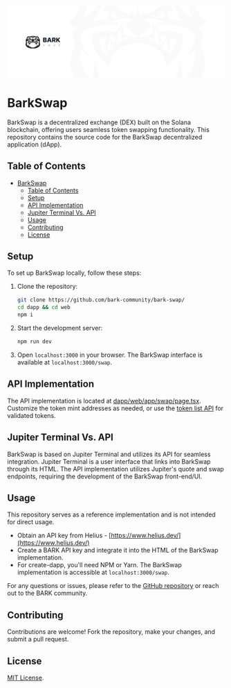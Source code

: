 <div style="display: flex; justify-content: center;">
  <img src="https://github.com/bark-community/bark-swap-demo/blob/00a98069ae23063cfcd94aaa3734602aad65c8d1/.github/header.png" alt="BarkSwap Header Image" />
</div>

# BarkSwap

BarkSwap is a decentralized exchange (DEX) built on the Solana blockchain, offering users seamless token swapping functionality. This repository contains the source code for the BarkSwap decentralized application (dApp).

## Table of Contents

- [BarkSwap](#barkswap)
  - [Table of Contents](#table-of-contents)
  - [Setup](#setup)
  - [API Implementation](#api-implementation)
  - [Jupiter Terminal Vs. API](#jupiter-terminal-vs-api)
  - [Usage](#usage)
  - [Contributing](#contributing)
  - [License](#license)

## Setup

To set up BarkSwap locally, follow these steps:

1. Clone the repository:

   ```bash
   git clone https://github.com/bark-community/bark-swap/
   cd dapp && cd web
   npm i
   ```

2. Start the development server:

   ```bash
   npm run dev
   ```

3. Open `localhost:3000` in your browser. The BarkSwap interface is available at `localhost:3000/swap`.

## API Implementation

The API implementation is located at [dapp/web/app/swap/page.tsx](https://github.com/bark-community/bark-swap/blob/main/dapp/web/app/swap/page.tsx). Customize the token mint addresses as needed, or use the [token list API](https://station.jup.ag/docs/token-list/token-list-api) for validated tokens.

## Jupiter Terminal Vs. API

BarkSwap is based on Jupiter Terminal and utilizes its API for seamless integration. Jupiter Terminal is a user interface that links into BarkSwap through its HTML. The API implementation utilizes Jupiter's quote and swap endpoints, requiring the development of the BarkSwap front-end/UI.

## Usage

This repository serves as a reference implementation and is not intended for direct usage.

- Obtain an API key from Helius - [https://www.helius.dev/](https://www.helius.dev/)
- Create a BARK API key and integrate it into the HTML of the BarkSwap implementation.
- For create-dapp, you'll need NPM or Yarn. The BarkSwap implementation is accessible at `localhost:3000/swap`.

For any questions or issues, please refer to the [GitHub repository](https://github.com/bark-community/bark-swap) or reach out to the BARK community.

## Contributing

Contributions are welcome! Fork the repository, make your changes, and submit a pull request.

## License

[MIT License](LICENSE).
